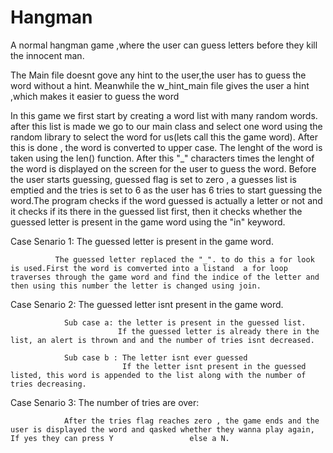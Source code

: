 # Hangman
A normal hangman game ,where the user can guess letters before they kill the innocent man.

The Main file doesnt gove any hint to the user,the user has to guess the word without a hint.
Meanwhile the w_hint_main file gives the user a hint ,which makes it easier to guess the word 

In this game we first start by creating a word list with many random words. after this list is made we go to our main class and select one word using the random library to select the word for us(lets call this the game word). After this is done , the word is converted to upper case. The lenght of the word is taken using the len() function. After this "_" characters times the lenght of the word is displayed on the screen for the user to guess the word. 
Before the user starts guessing, guessed flag is set to zero , a guesses list is emptied and the tries is set to 6 as the user has 6 tries to start guessing the word.The program checks if the word guessed is actually a letter or not and it checks if its there in the guessed list first, then it checks whether the guessed letter is  present in the game word using the "in" keyword.

Case Senario 1: The guessed letter is present in the game word.

              The guessed letter replaced the "_". to do this a for look is used.First the word is comverted into a listand  a for loop traverses through the game word and find the indice of the letter and then using this number the letter is changed using join.
              
Case Senario 2: The guessed letter isnt present in the game word.

                Sub case a: the letter is present in the guessed list.
                            If the guessed letter is already there in the list, an alert is thrown and and the number of tries isnt decreased.
                            
                Sub case b : The letter isnt ever guessed
                             If the letter isnt present in the guessed listed, this word is appended to the list along with the number of tries decreasing.
                          
Case Senario 3: The number of tries are over:

                After the tries flag reaches zero , the game ends and the user is displayed the word and qasked whether they wanna play again, If yes they can press Y                 else a N.
                             
